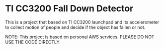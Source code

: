 # TI CC3200 Fall Down Detector

This is a project that based on TI CC3200 launchpad and its accelerometer to collect motion of people and decide if the object has fallen or not.

NOTE: This project is based on personal AWS services. PLEASE DO NOT USE THE CODE DIRECTLY.
